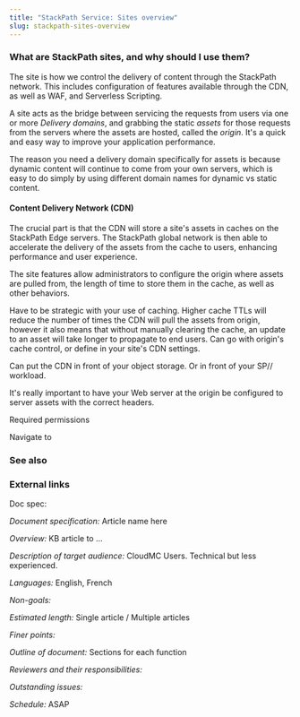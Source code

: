 ```yaml
---
title: "StackPath Service: Sites overview"
slug: stackpath-sites-overview
---
```



### What are StackPath sites, and why should I use them?

The site is how we control the delivery of content through the StackPath network.  This includes configuration of features available through the CDN, as well as WAF, and Serverless Scripting.

A site acts as the bridge between servicing the requests from users via one or more *Delivery domains*, and grabbing the static *assets* for those requests from the servers where the assets are hosted, called the *origin*.  It's a quick and easy way to improve your application performance.

The reason you need a delivery domain specifically for assets is because dynamic content will continue to come from your own servers, which is easy to do simply by using different domain names for dynamic vs static content.

#### Content Delivery Network (CDN)

The crucial part is that the CDN will store a site's assets in caches on the StackPath Edge servers.  The StackPath global network is then able to accelerate the delivery of the assets from the cache to users, enhancing performance and user experience.

The site features allow administrators to configure the origin where assets are pulled from, the length of time to store them in the cache, as well as other behaviors.

Have to be strategic with your use of caching.  Higher cache TTLs will reduce the number of times the CDN will pull the assets from origin, however it also means that without manually clearing the cache, an update to an asset will take longer to propagate to end users.  Can go with origin's cache control, or define in your site's CDN settings.

Can put the CDN in front of your object storage.  Or in front of your SP// workload.

It's really important to have your Web server at the origin be configured to server assets with the correct headers.

<!--
#### Web Application Firewall (WAF)

Controls the kinds of HTTP requests that can come in based on criteria such as headers and query parameters.
-->

Required permissions

Navigate to

### See also

### External links


Doc spec:

*Document specification:* Article name here

*Overview:* KB article to ...

*Description of target audience:* CloudMC Users.  Technical but less experienced.

*Languages:* English, French

*Non-goals:*

*Estimated length:* Single article / Multiple articles

*Finer points:*

*Outline of document:* Sections for each function

*Reviewers and their responsibilities:*

*Outstanding issues:*

*Schedule:* ASAP
